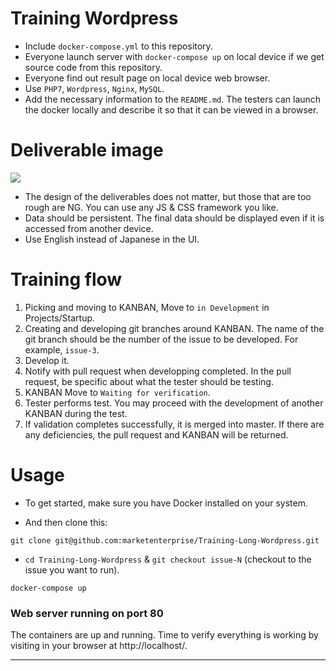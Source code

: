 # Training Wordpress

* Include `docker-compose.yml` to this repository.
* Everyone launch server with `docker-compose up` on local device if we get source code from this repository.
* Everyone find out result page on local device web browser.
* Use `PHP7`, `Wordpress`, `Nginx`, `MySQL`.
* Add the necessary information to the `README.md`. The testers can launch the docker locally and describe it so that it can be viewed in a browser.


# Deliverable image

<img src="https://mevn-public.s3-ap-southeast-1.amazonaws.com/for-github-readme/Training_todo_web_app.gif"/>

* The design of the deliverables does not matter, but those that are too rough are NG. You can use any JS & CSS framework you like.
* Data should be persistent. The final data should be displayed even if it is accessed from another device.
* Use English instead of Japanese in the UI.


# Training flow

1. Picking and moving to KANBAN, Move to `in Development` in Projects/Startup.
2. Creating and developing git branches around KANBAN. The name of the git branch should be the number of the issue to be developed. For example, `issue-3`.
3. Develop it.
4. Notify with pull request when developping completed. In the pull request, be specific about what the tester should be testing.
5. KANBAN Move to `Waiting for verification`.
6. Tester performs test. You may proceed with the development of another KANBAN during the test.
6. If validation completes successfully, it is merged into master. If there are any deficiencies, the pull request and KANBAN will be returned.


# Usage

* To get started, make sure you have Docker installed on your system.

* And then clone this:
```
git clone git@github.com:marketenterprise/Training-Long-Wordpress.git
```

* `cd Training-Long-Wordpress` & `git checkout issue-N` (checkout to the issue you want to run).

```
docker-compose up
```

### **Web server running on port 80**

The containers are up and running. Time to verify everything is working by visiting in your browser at http://localhost/.

***
